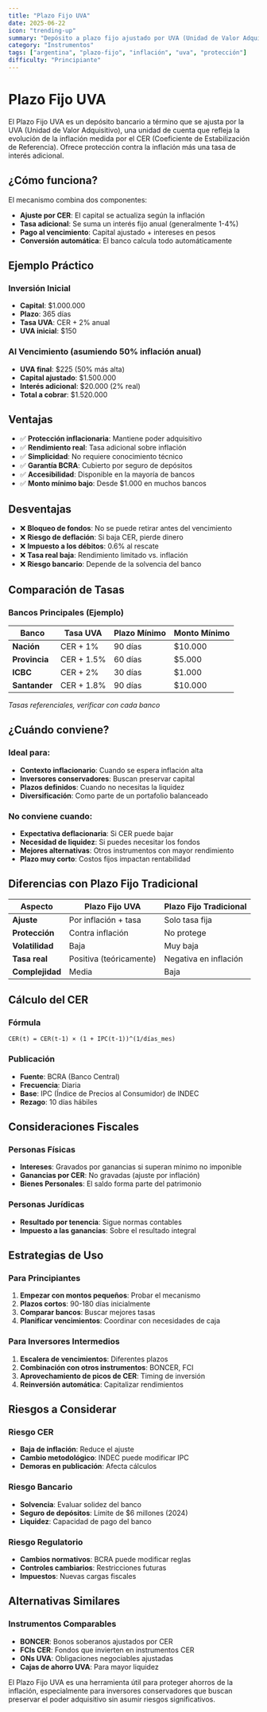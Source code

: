 ```yaml
---
title: "Plazo Fijo UVA"
date: 2025-06-22
icon: "trending-up"
summary: "Depósito a plazo fijo ajustado por UVA (Unidad de Valor Adquisitivo) que protege el capital contra la inflación, ofreciendo un rendimiento real positivo en pesos argentinos."
category: "Instrumentos"
tags: ["argentina", "plazo-fijo", "inflación", "uva", "protección"]
difficulty: "Principiante"
---
```


# Plazo Fijo UVA

El Plazo Fijo UVA es un depósito bancario a término que se ajusta por la UVA (Unidad de Valor Adquisitivo), una unidad de cuenta que refleja la evolución de la inflación medida por el CER (Coeficiente de Estabilización de Referencia). Ofrece protección contra la inflación más una tasa de interés adicional.

## ¿Cómo funciona?

El mecanismo combina dos componentes:

- **Ajuste por CER**: El capital se actualiza según la inflación
- **Tasa adicional**: Se suma un interés fijo anual (generalmente 1-4%)
- **Pago al vencimiento**: Capital ajustado + intereses en pesos
- **Conversión automática**: El banco calcula todo automáticamente

## Ejemplo Práctico

### Inversión Inicial
- **Capital**: $1.000.000
- **Plazo**: 365 días
- **Tasa UVA**: CER + 2% anual
- **UVA inicial**: $150

### Al Vencimiento (asumiendo 50% inflación anual)
- **UVA final**: $225 (50% más alta)
- **Capital ajustado**: $1.500.000
- **Interés adicional**: $20.000 (2% real)
- **Total a cobrar**: $1.520.000

## Ventajas

- ✅ **Protección inflacionaria**: Mantiene poder adquisitivo
- ✅ **Rendimiento real**: Tasa adicional sobre inflación
- ✅ **Simplicidad**: No requiere conocimiento técnico
- ✅ **Garantía BCRA**: Cubierto por seguro de depósitos
- ✅ **Accesibilidad**: Disponible en la mayoría de bancos
- ✅ **Monto mínimo bajo**: Desde $1.000 en muchos bancos

## Desventajas

- ❌ **Bloqueo de fondos**: No se puede retirar antes del vencimiento
- ❌ **Riesgo de deflación**: Si baja CER, pierde dinero
- ❌ **Impuesto a los débitos**: 0.6% al rescate
- ❌ **Tasa real baja**: Rendimiento limitado vs. inflación
- ❌ **Riesgo bancario**: Depende de la solvencia del banco

## Comparación de Tasas

### Bancos Principales (Ejemplo)
| Banco | Tasa UVA | Plazo Mínimo | Monto Mínimo |
|-------|----------|--------------|--------------|
| **Nación** | CER + 1% | 90 días | $10.000 |
| **Provincia** | CER + 1.5% | 60 días | $5.000 |
| **ICBC** | CER + 2% | 30 días | $1.000 |
| **Santander** | CER + 1.8% | 90 días | $10.000 |

*Tasas referenciales, verificar con cada banco*

## ¿Cuándo conviene?

### Ideal para:
- **Contexto inflacionario**: Cuando se espera inflación alta
- **Inversores conservadores**: Buscan preservar capital
- **Plazos definidos**: Cuando no necesitas la liquidez
- **Diversificación**: Como parte de un portafolio balanceado

### No conviene cuando:
- **Expectativa deflacionaria**: Si CER puede bajar
- **Necesidad de liquidez**: Si puedes necesitar los fondos
- **Mejores alternativas**: Otros instrumentos con mayor rendimiento
- **Plazo muy corto**: Costos fijos impactan rentabilidad

## Diferencias con Plazo Fijo Tradicional

| Aspecto | Plazo Fijo UVA | Plazo Fijo Tradicional |
|---------|----------------|------------------------|
| **Ajuste** | Por inflación + tasa | Solo tasa fija |
| **Protección** | Contra inflación | No protege |
| **Volatilidad** | Baja | Muy baja |
| **Tasa real** | Positiva (teóricamente) | Negativa en inflación |
| **Complejidad** | Media | Baja |

## Cálculo del CER

### Fórmula
```
CER(t) = CER(t-1) × (1 + IPC(t-1))^(1/días_mes)
```

### Publicación
- **Fuente**: BCRA (Banco Central)
- **Frecuencia**: Diaria
- **Base**: IPC (Índice de Precios al Consumidor) de INDEC
- **Rezago**: 10 días hábiles

## Consideraciones Fiscales

### Personas Físicas
- **Intereses**: Gravados por ganancias si superan mínimo no imponible
- **Ganancias por CER**: No gravadas (ajuste por inflación)
- **Bienes Personales**: El saldo forma parte del patrimonio

### Personas Jurídicas
- **Resultado por tenencia**: Sigue normas contables
- **Impuesto a las ganancias**: Sobre el resultado integral

## Estrategias de Uso

### Para Principiantes
1. **Empezar con montos pequeños**: Probar el mecanismo
2. **Plazos cortos**: 90-180 días inicialmente
3. **Comparar bancos**: Buscar mejores tasas
4. **Planificar vencimientos**: Coordinar con necesidades de caja

### Para Inversores Intermedios
1. **Escalera de vencimientos**: Diferentes plazos
2. **Combinación con otros instrumentos**: BONCER, FCI
3. **Aprovechamiento de picos de CER**: Timing de inversión
4. **Reinversión automática**: Capitalizar rendimientos

## Riesgos a Considerar

### Riesgo CER
- **Baja de inflación**: Reduce el ajuste
- **Cambio metodológico**: INDEC puede modificar IPC
- **Demoras en publicación**: Afecta cálculos

### Riesgo Bancario
- **Solvencia**: Evaluar solidez del banco
- **Seguro de depósitos**: Límite de $6 millones (2024)
- **Liquidez**: Capacidad de pago del banco

### Riesgo Regulatorio
- **Cambios normativos**: BCRA puede modificar reglas
- **Controles cambiarios**: Restricciones futuras
- **Impuestos**: Nuevas cargas fiscales

## Alternativas Similares

### Instrumentos Comparables
- **BONCER**: Bonos soberanos ajustados por CER
- **FCIs CER**: Fondos que invierten en instrumentos CER
- **ONs UVA**: Obligaciones negociables ajustadas
- **Cajas de ahorro UVA**: Para mayor liquidez

El Plazo Fijo UVA es una herramienta útil para proteger ahorros de la inflación, especialmente para inversores conservadores que buscan preservar el poder adquisitivo sin asumir riesgos significativos.